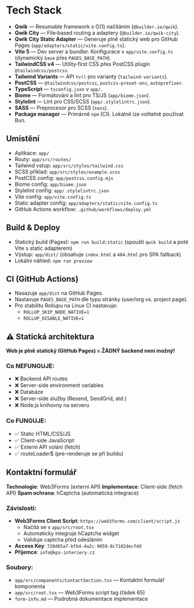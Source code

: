 # Tech Stack

- **Qwik** — Resumable framework s O(1) načítáním (`@builder.io/qwik`).
- **Qwik City** — File‑based routing a adaptery (`@builder.io/qwik-city`).
- **Qwik City Static Adapter** — Generuje plně statický web pro GitHub Pages (`app/adapters/static/vite.config.ts`).
- **Vite 5** — Dev server a bundler. Konfigurace v `app/vite.config.ts` (dynamický `base` přes `PAGES_BASE_PATH`).
- **TailwindCSS v4** — Utility‑first CSS přes PostCSS plugin `@tailwindcss/postcss`.
- **Tailwind Variants** — API `tv()` pro varianty (`tailwind-variants`).
- **PostCSS** — `@tailwindcss/postcss`, `postcss-preset-env`, `autoprefixer`.
- **TypeScript** — `tsconfig.json` v `app/`.
- **Biome** — Formátování a lint pro TS/JS (`app/biome.json`).
- **Stylelint** — Lint pro CSS/SCSS (`app/.stylelintrc.json`).
- **SASS** — Preprocesor pro SCSS (`sass`).
- **Package manager** — Primárně `npm` (CI). Lokálně lze volitelně používat Bun.
 

## Umístění

- Aplikace: `app/`
- Routy: `app/src/routes/`
- Tailwind vstup: `app/src/styles/tailwind.css`
- SCSS příklad: `app/src/styles/example.scss`
- PostCSS config: `app/postcss.config.mjs`
- Biome config: `app/biome.json`
- Stylelint config: `app/.stylelintrc.json`
- Vite config: `app/vite.config.ts`
- Static adapter config: `app/adapters/static/vite.config.ts`
- GitHub Actions workflow: `.github/workflows/deploy.yml`

## Build & Deploy

- Statický build (Pages): `npm run build:static` (spouští `qwik build` a poté Vite s static adapterem)
- Výstup: `app/dist/` (obsahuje `index.html` a `404.html` pro SPA fallback)
- Lokální náhled: `npm run preview`

## CI (GitHub Actions)

- Nasazuje `app/dist` na GitHub Pages.
- Nastavuje `PAGES_BASE_PATH` dle typu stránky (user/org vs. project page).
- Pro stabilitu Rollupu na Linux CI nastavuje:
  - `ROLLUP_SKIP_NODE_NATIVE=1`
  - `ROLLUP_DISABLE_NATIVE=1`

## ⚠️ Statická architektura

**Web je plně statický (GitHub Pages) = ŽÁDNÝ backend není možný!**

### Co NEFUNGUJE:
- ❌ Backend API routes
- ❌ Server-side environment variables
- ❌ Databáze
- ❌ Server-side služby (Resend, SendGrid, atd.)
- ❌ Node.js knihovny na serveru

### Co FUNGUJE:
- ✅ Static HTML/CSS/JS
- ✅ Client-side JavaScript
- ✅ Externí API volání (fetch)
- ✅ routeLoader$ (pre-renderuje se při buildu)

## Kontaktní formulář

**Technologie**: Web3Forms (externí API)
**Implementace**: Client-side (fetch API)
**Spam ochrana**: hCaptcha (automatická integrace)

### Závislosti:
- **Web3Forms Client Script**: `https://web3forms.com/client/script.js`
  - Načítá se v `app/src/root.tsx`
  - Automaticky integruje hCaptcha widget
  - Validuje captcha před odesláním
- **Access Key**: `720d65a7-bfb4-4a2c-9059-8c7182decfdd`
- **Příjemce**: `info@kps-interiery.cz`

### Soubory:
- `app/src/components/ContactSection.tsx` — Kontaktní formulář komponenta
- `app/src/root.tsx` — Web3Forms script tag (řádek 65)
- `form-info.md` — Podrobná dokumentace implementace

